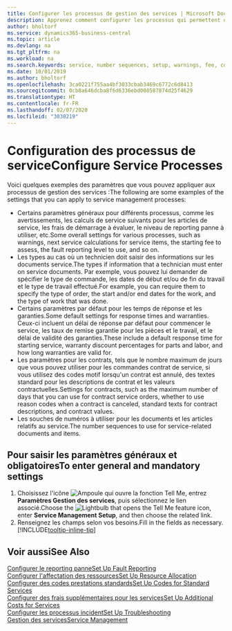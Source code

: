 ```yaml
---
title: Configurer les processus de gestion des services | Microsoft Docs
description: Apprenez comment configurer les processus qui permettent de vérifier que les clients sont satisfaits de votre service client.
author: bholtorf
ms.service: dynamics365-business-central
ms.topic: article
ms.devlang: na
ms.tgt_pltfrm: na
ms.workload: na
ms.search.keywords: service, number sequences, setup, warnings, fee, contracts, warranties
ms.date: 10/01/2019
ms.author: bholtorf
ms.openlocfilehash: 3ca0221f755aa4bf3033cbab3469c6772c6d8413
ms.sourcegitcommit: 0cb8a646dcba8f6d6336ebd008587874d25f4629
ms.translationtype: HT
ms.contentlocale: fr-FR
ms.lasthandoff: 02/07/2020
ms.locfileid: "3030219"
---
```

# <a name="configure-service-processes"></a><span data-ttu-id="a5c8c-103">Configuration des processus de service</span><span class="sxs-lookup"><span data-stu-id="a5c8c-103">Configure Service Processes</span></span>
<span data-ttu-id="a5c8c-104">Voici quelques exemples des paramètres que vous pouvez appliquer aux processus de gestion des services :</span><span class="sxs-lookup"><span data-stu-id="a5c8c-104">The following are some examples of the settings that you can apply to service management processes:</span></span>  
  
* <span data-ttu-id="a5c8c-105">Certains paramètres généraux pour différents processus, comme les avertissements, les calculs de service suivants pour les articles de service, les frais de démarrage à évaluer, le niveau de reporting panne à utiliser, etc.</span><span class="sxs-lookup"><span data-stu-id="a5c8c-105">Some overall settings for various processes, such as warnings, next service calculations for service items, the starting fee to assess, the fault reporting level to use, and so on.</span></span>  
* <span data-ttu-id="a5c8c-106">Les types au cas où un technicien doit saisir des informations sur les documents service.</span><span class="sxs-lookup"><span data-stu-id="a5c8c-106">The types if information that a technician must enter on service documents.</span></span> <span data-ttu-id="a5c8c-107">Par exemple, vous pouvez lui demander de spécifier le type de commande, les dates de début et/ou de fin du travail et le type de travail effectué.</span><span class="sxs-lookup"><span data-stu-id="a5c8c-107">For example, you can require them to specify the type of order, the start and/or end dates for the work, and the type of work that was done.</span></span>  
* <span data-ttu-id="a5c8c-108">Certains paramètres par défaut pour les temps de réponse et les garanties.</span><span class="sxs-lookup"><span data-stu-id="a5c8c-108">Some default settings for response times and warranties.</span></span> <span data-ttu-id="a5c8c-109">Ceux-ci incluent un délai de réponse par défaut pour commencer le service, les taux de remise garantie pour les pièces et le travail, et le délai de validité des garanties.</span><span class="sxs-lookup"><span data-stu-id="a5c8c-109">These include a default response time for starting service, warranty discount percentages for parts and labor, and how long warranties are valid for.</span></span>  
* <span data-ttu-id="a5c8c-110">Les paramètres pour les contrats, tels que le nombre maximum de jours que vous pouvez utiliser pour les commandes contrat de service, si vous utilisez des codes motif lorsqu'un contrat est annulé, des textes standard pour les descriptions de contrat et les valeurs contractuelles.</span><span class="sxs-lookup"><span data-stu-id="a5c8c-110">Settings for contracts, such as the maximum number of days that you can use for contract service orders, whether to use reason codes when a contract is canceled, standard texts for contract descriptions, and contract values.</span></span>  
* <span data-ttu-id="a5c8c-111">Les souches de numéros à utiliser pour les documents et les articles relatifs au service.</span><span class="sxs-lookup"><span data-stu-id="a5c8c-111">The number sequences to use for service-related documents and items.</span></span>  

## <a name="to-enter-general-and-mandatory-settings"></a><span data-ttu-id="a5c8c-112">Pour saisir les paramètres généraux et obligatoires</span><span class="sxs-lookup"><span data-stu-id="a5c8c-112">To enter general and mandatory settings</span></span>
1. <span data-ttu-id="a5c8c-113">Choisissez l'icône ![Ampoule qui ouvre la fonction Tell Me](media/ui-search/search_small.png "Dites-moi ce que vous voulez faire"), entrez **Paramètres Gestion des services**, puis sélectionnez le lien associé.</span><span class="sxs-lookup"><span data-stu-id="a5c8c-113">Choose the ![Lightbulb that opens the Tell Me feature](media/ui-search/search_small.png "Tell me what you want to do") icon, enter **Service Management Setup**, and then choose the related link.</span></span>
2. <span data-ttu-id="a5c8c-114">Renseignez les champs selon vos besoins.</span><span class="sxs-lookup"><span data-stu-id="a5c8c-114">Fill in the fields as necessary.</span></span> [!INCLUDE[tooltip-inline-tip](includes/tooltip-inline-tip_md.md)]  

## <a name="see-also"></a><span data-ttu-id="a5c8c-115">Voir aussi</span><span class="sxs-lookup"><span data-stu-id="a5c8c-115">See Also</span></span>  
[<span data-ttu-id="a5c8c-116">Configurer le reporting panne</span><span class="sxs-lookup"><span data-stu-id="a5c8c-116">Set Up Fault Reporting</span></span>](service-how-setup-fault-reporting.md)  
[<span data-ttu-id="a5c8c-117">Configurer l'affectation des ressources</span><span class="sxs-lookup"><span data-stu-id="a5c8c-117">Set Up Resource Allocation</span></span>](service-how-setup-resource-allocation.md)  
[<span data-ttu-id="a5c8c-118">Configurer des codes prestations standards</span><span class="sxs-lookup"><span data-stu-id="a5c8c-118">Set Up Codes for Standard Services</span></span>](service-how-setup-service-coding.md)  
[<span data-ttu-id="a5c8c-119">Configurer des frais supplémentaires pour les services</span><span class="sxs-lookup"><span data-stu-id="a5c8c-119">Set Up Additional Costs for Services</span></span>](service-how-setup-service-costs-pricing.md)  
[<span data-ttu-id="a5c8c-120">Configurer les processus incident</span><span class="sxs-lookup"><span data-stu-id="a5c8c-120">Set Up Troubleshooting</span></span>](service-how-setup-troubleshooting.md)  
[<span data-ttu-id="a5c8c-121">Gestion des services</span><span class="sxs-lookup"><span data-stu-id="a5c8c-121">Service Management</span></span>](service-service.md)  
